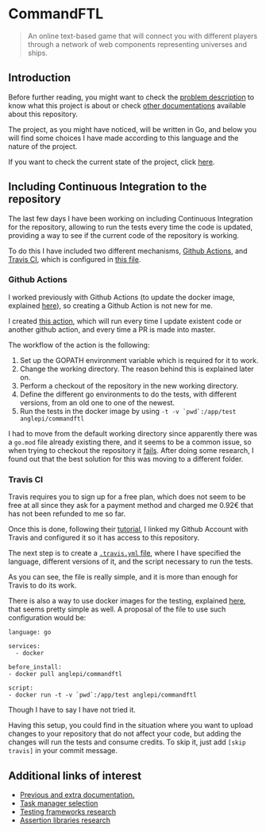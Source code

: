 # CommandFTL

> An online text-based game that will connect you with different players through a network of web components representing universes and ships.

## Introduction

Before further reading, you might want to check the [problem description](https://github.com/Anglepi/CommandFTL/blob/main/docs/ProblemDescription.md) to know what this project is about or check [other documentations](https://github.com/Anglepi/CommandFTL/blob/main/docs/README.md) available about this repository.

The project, as you might have noticed, will be written in Go, and below you will find some choices I have made according to this language and the nature of the project.

If you want to check the current state of the project, click [here](https://github.com/Anglepi/CommandFTL/blob/main/docs/StateOfDevelopment.md).

## Including Continuous Integration to the repository

The last few days I have been working on including Continuous Integration for the repository, allowing to run the tests every time the code is updated, providing a way to see if the current code of the repository is working.

To do this I have included two different mechanisms, [Github Actions](https://github.com/Anglepi/CommandFTL/blob/main/.github/workflows/run-tests.yml), and [Travis CI](https://travis-ci.org/), which is configured in [this file](https://github.com/Anglepi/CommandFTL/blob/main/.travis.yml).

### Github Actions

I worked previously with Github Actions (to update the docker image, explained [here](https://github.com/Anglepi/CommandFTL/blob/main/docs/BuildingDockerImage.md)), so creating a Github Action is not new for me.

I created [this action](https://github.com/Anglepi/CommandFTL/blob/main/.github/workflows/run-tests.yml), which will run every time I update existent code or another github action, and every time a PR is made into master.

The workflow of the action is the following:

1. Set up the GOPATH environment variable which is required for it to work.
1. Change the working directory. The reason behind this is explained later on.
1. Perform a checkout of the repository in the new working directory.
1. Define the different go environments to do the tests, with different versions, from an old one to one of the newest.
1. Run the tests in the docker image by using `` -t -v `pwd`:/app/test anglepi/commandftl ``

I had to move from the default working directory since apparently there was a `go.mod` file already existing there, and it seems to be a common issue, so when trying to checkout the repository it [fails](https://github.com/Anglepi/CommandFTL/runs/4289541104?check_suite_focus=true). After doing some research, I found out that the best solution for this was moving to a different folder.

### Travis CI

Travis requires you to sign up for a free plan, which does not seem to be free at all since they ask for a payment method and charged me 0.92€ that has not been refunded to me so far.

Once this is done, following their [tutorial](https://github.com/Anglepi/CommandFTL/blob/main/.travis.yml), I linked my Github Account with Travis and configured it so it has access to this repository.

The next step is to create a [`.travis.yml` file](https://github.com/Anglepi/CommandFTL/blob/main/.travis.yml), where I have specified the language, different versions of it, and the script necessary to run the tests.

As you can see, the file is really simple, and it is more than enough for Travis to do its work.

There is also a way to use docker images for the testing, explained [here](https://docs.travis-ci.com/user/docker/), that seems pretty simple as well. A proposal of the file to use such configuration would be:

```
language: go

services:
  - docker

before_install:
- docker pull anglepi/commandftl

script:
- docker run -t -v `pwd`:/app/test anglepi/commandftl
```

Though I have to say I have not tried it.

Having this setup, you could find in the situation where you want to upload changes to your repository that do not affect your code, but adding the changes will run the tests and consume credits. To skip it, just add `[skip travis]` in your commit message.

## Additional links of interest

- [Previous and extra documentation.](https://github.com/Anglepi/CommandFTL/blob/main/docs/README.md)
- [Task manager selection](https://github.com/Anglepi/CommandFTL/blob/main/docs/TaskManager.md)
- [Testing frameworks research](https://github.com/Anglepi/CommandFTL/blob/main/docs/TestingFramework.md)
- [Assertion libraries research](https://github.com/Anglepi/CommandFTL/blob/main/docs/AssertionLibrary.md)
